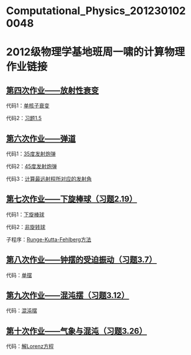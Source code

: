 # Computational_Physics_2012301020048
# 2012级物理学基地班周一啸的计算物理作业链接

## [第四次作业——放射性衰变](https://github.com/zhouyx48/Computational_Physics_2012301020048/blob/master/Documents/Courses/Computational%20Physics/exercise4--radioactive_decay/作业.md)

代码1：[单核子衰变](https://github.com/zhouyx48/Computational_Physics_2012301020048/blob/master/Documents/Courses/Computational%20Physics/exercise4--radioactive_decay/exercise4--decay.f90) 

代码2：[习题1.5](https://github.com/zhouyx48/Computational_Physics_2012301020048/blob/master/Documents/Courses/Computational%20Physics/exercise4--radioactive_decay/exercise4--two_nuclei_decay.f90) 

## [第六次作业——弹道](https://github.com/zhouyx48/Computational_Physics_2012301020048/blob/master/Documents/Courses/Computational%20Physics/exercise6--cannon_shell_trajectory/%E4%BD%9C%E4%B8%9A.md)

代码1：[35度发射炮弹](https://github.com/zhouyx48/Computational_Physics_2012301020048/blob/master/Documents/Courses/Computational%20Physics/exercise6--cannon_shell_trajectory/ex6--cannon_shell_trajectory_35.f90) 

代码2：[45度发射炮弹](https://github.com/zhouyx48/Computational_Physics_2012301020048/blob/master/Documents/Courses/Computational%20Physics/exercise6--cannon_shell_trajectory/ex6--cannon_shell_trajectory_45.f90)

代码3：[计算最远射程所对应的发射角](https://github.com/zhouyx48/Computational_Physics_2012301020048/blob/master/Documents/Courses/Computational%20Physics/exercise6--cannon_shell_trajectory/ex6--cannon_traj_max_range.f90)

## [第七次作业——下旋棒球（习题2.19）](https://github.com/zhouyx48/Computational_Physics_2012301020048/blob/master/Documents/Courses/Computational_Physics/exercise7--backspin_baseball/%E4%BD%9C%E4%B8%9A.md)

代码1：[下旋棒球](https://github.com/zhouyx48/Computational_Physics_2012301020048/blob/master/Documents/Courses/Computational_Physics/exercise7--backspin_baseball/backspin_baseball.f90)

代码2：[非旋转球](https://github.com/zhouyx48/Computational_Physics_2012301020048/blob/master/Documents/Courses/Computational_Physics/exercise7--backspin_baseball/nospin_baseball.f90)

子程序：[Runge-Kutta-Fehlberg方法](http://people.sc.fsu.edu/~jburkardt/f_src/rkf45/rkf45.html)

## [第八次作业——钟摆的受迫振动（习题3.7）](https://github.com/zhouyx48/Computational_Physics_2012301020048/blob/master/Documents/Courses/Computational_Physics/exercise8--forced_pendulum/%E4%BD%9C%E4%B8%9A.md)

代码：[单摆](https://github.com/zhouyx48/Computational_Physics_2012301020048/blob/master/Documents/Courses/Computational_Physics/exercise8--forced_pendulum/forced_pendulum.f90)

## [第九次作业——混沌摆（习题3.12）](https://github.com/zhouyx48/Computational_Physics_2012301020048/blob/master/Documents/Courses/Computational_Physics/exercise9--pendulum_and_chaos/%E4%BD%9C%E4%B8%9A.md)

代码：[混沌摆](https://github.com/zhouyx48/Computational_Physics_2012301020048/blob/master/Documents/Courses/Computational_Physics/exercise9--pendulum_and_chaos/chaos.f90)

## [第十次作业——气象与混沌（习题3.26）](https://github.com/zhouyx48/Computational_Physics_2012301020048/blob/master/Documents/Courses/Computational_Physics/exercise10--Lorenz_model/%E4%BD%9C%E4%B8%9A.md)

代码：[解Lorenz方程](https://github.com/zhouyx48/Computational_Physics_2012301020048/blob/master/Documents/Courses/Computational_Physics/exercise10--Lorenz_model/Lorenz_model.f90)
